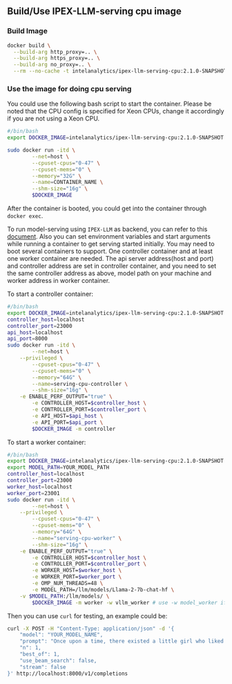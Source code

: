 ## Build/Use IPEX-LLM-serving cpu image

### Build Image
```bash
docker build \
  --build-arg http_proxy=.. \
  --build-arg https_proxy=.. \
  --build-arg no_proxy=.. \
  --rm --no-cache -t intelanalytics/ipex-llm-serving-cpu:2.1.0-SNAPSHOT .
```

### Use the image for doing cpu serving


You could use the following bash script to start the container.  Please be noted that the CPU config is specified for Xeon CPUs, change it accordingly if you are not using a Xeon CPU.

```bash
#/bin/bash
export DOCKER_IMAGE=intelanalytics/ipex-llm-serving-cpu:2.1.0-SNAPSHOT

sudo docker run -itd \
        --net=host \
        --cpuset-cpus="0-47" \
        --cpuset-mems="0" \
        --memory="32G" \
        --name=CONTAINER_NAME \
        --shm-size="16g" \
        $DOCKER_IMAGE
```

After the container is booted, you could get into the container through `docker exec`.

To run model-serving using `IPEX-LLM` as backend, you can refer to this [document](https://github.com/intel-analytics/ipex-llm/tree/main/python/llm/src/ipex_llm/serving/fastchat).
Also you can set environment variables and start arguments while running a container to get serving started initially. You may need to boot several containers to support. One controller container and at least one worker container are needed. The api server address(host and port) and controller address are set in controller container, and you need to set the same controller address as above, model path on your machine and worker address in worker container.

To start a controller container:
```bash
#/bin/bash
export DOCKER_IMAGE=intelanalytics/ipex-llm-serving-cpu:2.1.0-SNAPSHOT
controller_host=localhost
controller_port=23000
api_host=localhost
api_port=8000
sudo docker run -itd \
        --net=host \
	--privileged \
        --cpuset-cpus="0-47" \
        --cpuset-mems="0" \
        --memory="64G" \
        --name=serving-cpu-controller \
        --shm-size="16g" \
	-e ENABLE_PERF_OUTPUT="true" \
        -e CONTROLLER_HOST=$controller_host \
        -e CONTROLLER_PORT=$controller_port \
        -e API_HOST=$api_host \
        -e API_PORT=$api_port \
        $DOCKER_IMAGE -m controller
```
To start a worker container:
```bash
#/bin/bash
export DOCKER_IMAGE=intelanalytics/ipex-llm-serving-cpu:2.1.0-SNAPSHOT
export MODEL_PATH=YOUR_MODEL_PATH
controller_host=localhost
controller_port=23000
worker_host=localhost
worker_port=23001
sudo docker run -itd \
        --net=host \
	--privileged \
        --cpuset-cpus="0-47" \
        --cpuset-mems="0" \
        --memory="64G" \
        --name="serving-cpu-worker" \
        --shm-size="16g" \
	-e ENABLE_PERF_OUTPUT="true" \
        -e CONTROLLER_HOST=$controller_host \
        -e CONTROLLER_PORT=$controller_port \
        -e WORKER_HOST=$worker_host \
        -e WORKER_PORT=$worker_port \
        -e OMP_NUM_THREADS=48 \
        -e MODEL_PATH=/llm/models/Llama-2-7b-chat-hf \
	-v $MODEL_PATH:/llm/models/ \
        $DOCKER_IMAGE -m worker -w vllm_worker # use -w model_worker if vllm worker is not needed
```

Then you can use `curl` for testing, an example could be:
```bash
curl -X POST -H "Content-Type: application/json" -d '{
    "model": "YOUR_MODEL_NAME",
    "prompt": "Once upon a time, there existed a little girl who liked to have adventures. She wanted to go to places and meet new people, and have fun",
    "n": 1,
    "best_of": 1,
    "use_beam_search": false,
    "stream": false
}' http://localhost:8000/v1/completions
```

